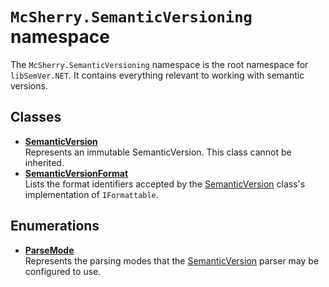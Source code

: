 # `McSherry.SemanticVersioning` namespace

The `McSherry.SemanticVersioning` namespace is the root namespace for `libSemVer.NET`. It
contains everything relevant to working with semantic versions.


## Classes

- **[SemanticVersion][1]**  
  Represents an immutable SemanticVersion. This class cannot be inherited.
- **[SemanticVersionFormat][2]**  
  Lists the format identifiers accepted by the [SemanticVersion][1] class's
  implementation of `IFormattable`.
  
[1]: ./SemanticVersion
[2]: ./SemanticVersionFormat


## Enumerations

- **[ParseMode][3]**  
  Represents the parsing modes that the [SemanticVersion][1] parser may be
  configured to use.
  
[3]: ./ParseMode.md